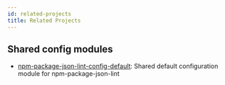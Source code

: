 ```yaml
---
id: related-projects
title: Related Projects
---
```


## Shared config modules

- [npm-package-json-lint-config-default](https://github.com/tclindner/npm-package-json-lint-config-default): Shared default configuration module for npm-package-json-lint
